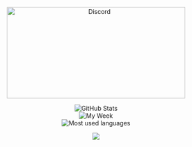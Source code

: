 <p align="center"><a href="https://discord.com/users/406420078549270539">
        <img src="https://lanyard.cnrad.dev/api/406420078549270539" alt="Discord" style="width: 410px; height: 210px;">
      </a>
</p>
<p align="center">
  <img alt="GitHub Stats" src="https://github-readme-stats.vercel.app/api?username=speedcup&count_private=true&show_icons=true&theme=dark">
  <br/>
  <img alt="My Week" src="https://github-readme-stats.vercel.app/api/wakatime?username=@speedcup&layout=compact&custom_title=My%20Week&theme=dark"/>
  <br/>
  <img alt="Most used languages" src="https://github-readme-stats.vercel.app/api/top-langs/?username=speedcup&layout=compact&theme=dark"/>
</p>

<p align="center"><img src="https://speedcup.dev/assets/images/yum.gif"/></p>
